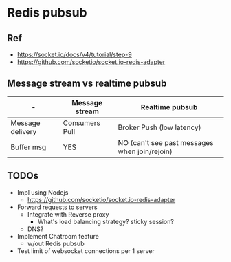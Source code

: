 # Redis pubsub

## Ref
- https://socket.io/docs/v4/tutorial/step-9
- https://github.com/socketio/socket.io-redis-adapter

## Message stream vs realtime pubsub
| - | Message stream | Realtime pubsub |
| --- | --- | --- |
| Message delivery | Consumers Pull | Broker Push (low latency) |
| Buffer msg | YES | NO (can't see past messages when join/rejoin) |

## TODOs
- Impl using Nodejs
  - https://github.com/socketio/socket.io-redis-adapter
- Forward requests to servers
  - Integrate with Reverse proxy
    - What's load balancing strategy? sticky session?
  - DNS?
- Implement Chatroom feature
  - w/out Redis pubsub
- Test limit of websocket connections per 1 server